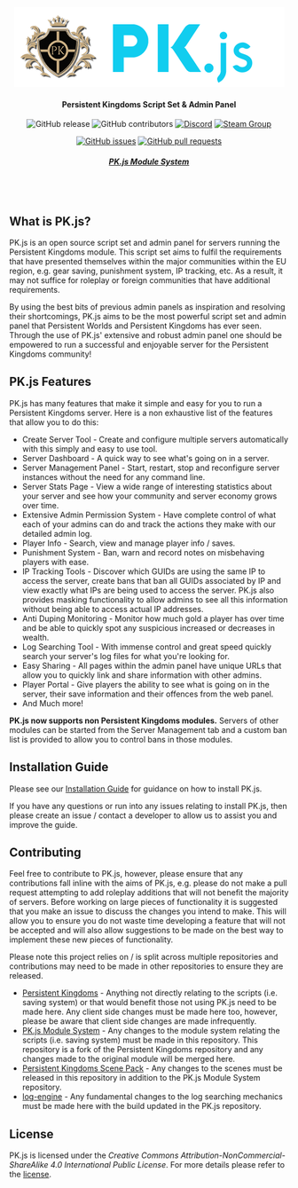 <div align="center">

![Logo](client/src/assets/img/brand/pk-js.png)
#### Persistent Kingdoms Script Set & Admin Panel

![GitHub release](https://img.shields.io/github/release/OutlawByteStudios/PK.js.svg?style=flat-square)
![GitHub contributors](https://img.shields.io/github/contributors/OutlawByteStudios/PK.js.svg?style=flat-square)
[![Discord](https://img.shields.io/discord/450652484634148875.svg?style=flat-square&logo=discord)](https://discord.gg/jwM54DB)
[![Steam Group](https://img.shields.io/badge/Steam-Group-lightgrey.svg?style=flat-square)](https://steamcommunity.com/groups/persistent-kingdoms)

[![GitHub issues](https://img.shields.io/github/issues/OutlawByteStudios/PK.js.svg?style=flat-square)](https://github.com/OutlawByteStudios/PK.js/issues)
[![GitHub pull requests](https://img.shields.io/github/issues-pr-raw/OutlawByteStudios/PK.js.svg?style=flat-square)](https://github.com/OutlawByteStudios/PK.js/pulls)

##### [PK.js Module System](https://github.com/OutlawByteStudios/PK.js-Module-System)
<br><br>
</div>

## What is PK.js?
PK.js is an open source script set and admin panel for servers running the Persistent Kingdoms module. This script set aims to fulfil the requirements that have presented themselves within the major communities within the EU region, e.g. gear saving, punishment system, IP tracking, etc. As a result, it may not suffice for roleplay or foreign communities that have additional requirements.

By using the best bits of previous admin panels as inspiration and resolving their shortcomings, PK.js aims to be the most powerful script set and admin panel that Persistent Worlds and Persistent Kingdoms has ever seen. Through the use of PK.js' extensive and robust admin panel one should be empowered to run a successful and enjoyable server for the Persistent Kingdoms community!

## PK.js Features
PK.js has many features that make it simple and easy for you to run a Persistent Kingdoms server. Here is a non exhaustive list of the features that allow you to do this:
 * Create Server Tool - Create and configure multiple servers automatically with this simply and easy to use tool.
 * Server Dashboard - A quick way to see what's going on in a server.
 * Server Management Panel - Start, restart, stop and reconfigure server instances without the need for any command line.
 * Server Stats Page - View a wide range of interesting statistics about your server and see how your community and server economy grows over time.
 * Extensive Admin Permission System - Have complete control of what each of your admins can do and track the actions they make with our detailed admin log.
 * Player Info - Search, view and manage player info / saves.
 * Punishment System - Ban, warn and record notes on misbehaving players with ease.
 * IP Tracking Tools - Discover which GUIDs are using the same IP to access the server, create bans that ban all GUIDs associated by IP and view exactly what IPs are being used to access the server. PK.js also provides masking functionality to allow admins to see all this information without being able to access actual IP addresses.
 * Anti Duping Monitoring - Monitor how much gold a player has over time and be able to quickly spot any suspicious increased or decreases in wealth.
 * Log Searching Tool - With immense control and great speed quickly search your server's log files for what you're looking for.
 * Easy Sharing - All pages within the admin panel have unique URLs that allow you to quickly link and share information with other admins.
 * Player Portal - Give players the ability to see what is going on in the server, their save information and their offences from the web panel.
 * And Much more!
 
**PK.js now supports non Persistent Kingdoms modules.** Servers of other modules can be started from the Server Management tab and a custom ban list is provided to allow you to control bans in those modules.

## Installation Guide
Please see our [Installation Guide](Installation-Guide.md) for guidance on how to install PK.js.

If you have any questions or run into any issues relating to install PK.js, then please create an issue / contact a developer to allow us to assist you and improve the guide.
 
## Contributing
Feel free to contribute to PK.js, however, please ensure that any contributions fall inline with the aims of PK.js, e.g. please do not make a pull request attempting to add roleplay additions that will not benefit the majority of servers. Before working on large pieces of functionality it is suggested that you make an issue to discuss the changes you intend to make. This will allow you to ensure you do not waste time developing a feature that will not be accepted and will also allow suggestions to be made on the best way to implement these new pieces of functionality.

Please note this project relies on / is split across multiple repositories and contributions may need to be made in other repositories to ensure they are released.
 * [Persistent Kingdoms](https://github.com/OutlawByteStudios/Persistent-Kingdoms) - Anything not directly relating to the scripts (i.e. saving system) or that would benefit those not using PK.js need to be made here. Any client side changes must be made here too, however, please be aware that client side changes are made infrequently.
 * [PK.js Module System](https://github.com/OutlawByteStudios/PK.js-Module-System) - Any changes to the module system relating the scripts (i.e. saving system) must be made in this repository. This repository is a fork of the Persistent Kingdoms repository and any changes made to the original module will be merged here.
 * [Persistent Kingdoms Scene Pack](https://github.com/OutlawByteStudios/PK-Scene-Pack) - Any changes to the scenes must be released in this repository in addition to the PK.js Module System repository.
 * [log-engine](https://github.com/OutlawByteStudios/log-engine) - Any fundamental changes to the log searching mechanics must be made here with the build updated in the PK.js repository.

## License
PK.js is licensed under the _Creative Commons Attribution-NonCommercial-ShareAlike 4.0 International Public License_. For more details please refer to the [license](LICENSE.md).

